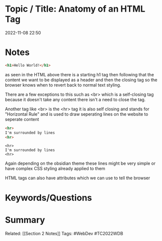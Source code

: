 # Topic / Title: Anatomy of an HTML Tag

2022-11-08
22:50

# Notes

```html
<h1>Hello World!</h1>
```
as seen in the HTML above there is a starting h1 tag then following that the content we want to be displayed as a header and then the closing tag so the browser knows when to revert back to normal text styling.

There are a few exceptions to this such as \<br> which is a self-closing tag because it doesn't take any content there isn't a need to close the tag.

Another tag like \<br> is the \<hr> tag it is also self closing and stands for "Horizontal Rule" and is used to draw seperating lines on the website to seperate content

```html
<hr>
I'm surrounded by lines
<hr>
```

```ad-success
<hr>
I'm surrounded by lines
<hr>
```

Again depending on the obsidian theme these lines might be very simple or have complex CSS styling already applied to them

HTML tags can also have attributes which we can use to tell the browser 
# Keywords/Questions













# Summary




Related: [[Section 2 Notes]]
Tags: #WebDev #TC2022WDB 